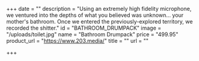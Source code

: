 +++
date = ""
description = "Using an extremely high fidelity microphone, we ventured into the depths of what you believed was unknown... your mother's bathroom. Once we entered the previously-explored territory, we recorded the shitter."
id = "BATHROOM_DRUMPACK"
image = "/uploads/toilet.jpg"
name = "Bathroom Drumpack"
price = "499.95"
product_url = "https://www.203.media/"
title = ""
url = ""

+++
